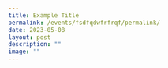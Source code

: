 ```yaml
---
title: Example Title
permalink: /events/fsdfqdwfrfrqf/permalink/
date: 2023-05-08
layout: post
description: ""
image: ""
---
```

